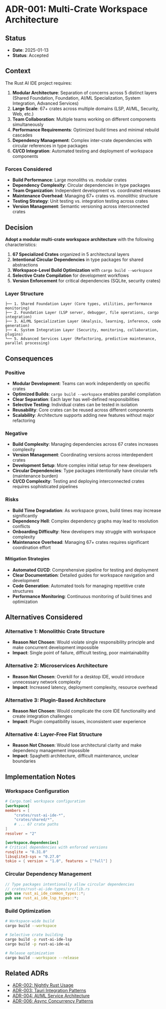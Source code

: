 # ADR-001: Multi-Crate Workspace Architecture

## Status

- **Date**: 2025-01-13
- **Status**: Accepted

## Context

The Rust AI IDE project requires:

1. **Modular Architecture**: Separation of concerns across 5 distinct layers (Shared Foundation, Foundation, AI/ML Specialization, System Integration, Advanced Services)
2. **Large Scale**: 67+ crates across multiple domains (LSP, AI/ML, Security, Web, etc.)
3. **Team Collaboration**: Multiple teams working on different components simultaneously
4. **Performance Requirements**: Optimized build times and minimal rebuild cascades
5. **Dependency Management**: Complex inter-crate dependencies with circular references in type packages
6. **CI/CD Integration**: Automated testing and deployment of workspace components

### Forces Considered

- **Build Performance**: Large monoliths vs. modular crates
- **Dependency Complexity**: Circular dependencies in type packages
- **Team Organization**: Independent development vs. coordinated releases
- **Maintenance Overhead**: Managing 67+ crates vs. monolithic structure
- **Testing Strategy**: Unit testing vs. integration testing across crates
- **Version Management**: Semantic versioning across interconnected crates

## Decision

**Adopt a modular multi-crate workspace architecture** with the following characteristics:

1. **67 Specialized Crates** organized in 5 architectural layers
2. **Intentional Circular Dependencies** in type packages for shared abstractions
3. **Workspace-Level Build Optimization** with `cargo build --workspace`
4. **Selective Crate Compilation** for development workflows
5. **Version Enforcement** for critical dependencies (SQLite, security crates)

### Layer Structure

```
├── 1. Shared Foundation Layer (Core types, utilities, performance monitoring)
├── 2. Foundation Layer (LSP server, debugger, file operations, cargo integration)
├── 3. AI/ML Specialization Layer (Analysis, learning, inference, code generation)
├── 4. System Integration Layer (Security, monitoring, collaboration, plugins)
└── 5. Advanced Services Layer (Refactoring, predictive maintenance, parallel processing)
```

## Consequences

### Positive

- **Modular Development**: Teams can work independently on specific crates
- **Optimized Builds**: `cargo build --workspace` enables parallel compilation
- **Clear Separation**: Each layer has well-defined responsibilities
- **Selective Testing**: Individual crates can be tested in isolation
- **Reusability**: Core crates can be reused across different components
- **Scalability**: Architecture supports adding new features without major refactoring

### Negative

- **Build Complexity**: Managing dependencies across 67 crates increases complexity
- **Version Management**: Coordinating versions across interdependent crates
- **Development Setup**: More complex initial setup for new developers
- **Circular Dependencies**: Type packages intentionally have circular refs (maintenance burden)
- **CI/CD Complexity**: Testing and deploying interconnected crates requires sophisticated pipelines

### Risks

- **Build Time Degradation**: As workspace grows, build times may increase significantly
- **Dependency Hell**: Complex dependency graphs may lead to resolution conflicts
- **Onboarding Difficulty**: New developers may struggle with workspace complexity
- **Maintenance Overhead**: Managing 67+ crates requires significant coordination effort

#### Mitigation Strategies

- **Automated CI/CD**: Comprehensive pipeline for testing and deployment
- **Clear Documentation**: Detailed guides for workspace navigation and development
- **Code Generation**: Automated tools for managing repetitive crate structures
- **Performance Monitoring**: Continuous monitoring of build times and optimization

## Alternatives Considered

### Alternative 1: Monolithic Crate Structure
- **Reason Not Chosen**: Would violate single responsibility principle and make concurrent development impossible
- **Impact**: Single point of failure, difficult testing, poor maintainability

### Alternative 2: Microservices Architecture
- **Reason Not Chosen**: Overkill for a desktop IDE, would introduce unnecessary network complexity
- **Impact**: Increased latency, deployment complexity, resource overhead

### Alternative 3: Plugin-Based Architecture
- **Reason Not Chosen**: Would complicate the core IDE functionality and create integration challenges
- **Impact**: Plugin compatibility issues, inconsistent user experience

### Alternative 4: Layer-Free Flat Structure
- **Reason Not Chosen**: Would lose architectural clarity and make dependency management impossible
- **Impact**: Spaghetti architecture, difficult maintenance, unclear boundaries

## Implementation Notes

### Workspace Configuration

```toml
# Cargo.toml workspace configuration
[workspace]
members = [
    "crates/rust-ai-ide-*",
    "crates/shared/*",
    # ... 67 crate paths
]
resolver = "2"

[workspace.dependencies]
# Critical dependencies with enforced versions
rusqlite = "0.31.0"
libsqlite3-sys = "0.27.0"
tokio = { version = "1.0", features = ["full"] }
```

### Circular Dependency Management

```rust
// Type packages intentionally allow circular dependencies
// crates/rust-ai-ide-types/src/lib.rs
pub use rust_ai_ide_common_types::*;
pub use rust_ai_ide_lsp_types::*;
```

### Build Optimization

```bash
# Workspace-wide build
cargo build --workspace

# Selective crate building
cargo build -p rust-ai-ide-lsp
cargo build -p rust-ai-ide-ai

# Release optimization
cargo build --workspace --release
```

## Related ADRs

- [ADR-002: Nightly Rust Usage](adr-002-nightly-rust-usage.md)
- [ADR-003: Tauri Integration Patterns](adr-003-tauri-integration-patterns.md)
- [ADR-004: AI/ML Service Architecture](adr-004-ai-ml-service-architecture.md)
- [ADR-006: Async Concurrency Patterns](adr-006-async-concurrency-patterns.md)